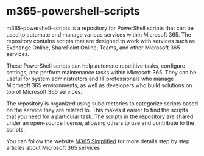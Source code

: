 # m365-powershell-scripts
m365-powershell-scripts is a repository for PowerShell scripts that can be used to automate and manage various services within Microsoft 365. The repository contains scripts that are designed to work with services such as Exchange Online, SharePoint Online, Teams, and other Microsoft 365 services.

These PowerShell scripts can help automate repetitive tasks, configure settings, and perform maintenance tasks within Microsoft 365. They can be useful for system administrators and IT professionals who manage Microsoft 365 environments, as well as developers who build solutions on top of Microsoft 365 services.

The repository is organized using subdirectories to categorize scripts based on the service they are related to. This makes it easier to find the scripts that you need for a particular task. The scripts in the repository are shared under an open-source license, allowing others to use and contribute to the scripts.

You can follow the website [M365 Simplified](https://m365simplified.com) for more details step by step articles about Microsoft 365 services
